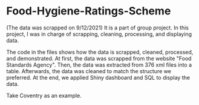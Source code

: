 # Food-Hygiene-Ratings-Scheme
(The data was scrapped on 9/12/2021)
It is a part of group project. In this project, I was in charge of scrapping, cleaning, processing, and displaying data.

The code in the files shows how the data is scrapped, cleaned, processed, and demonstrated.
At first, the data was scrapped from the website "Food Standards Agency". 
Then, the data was extracted from 376 xml files into a table.
Afterwards, the data was cleaned to match the structure we preferred.
At the end, we applied Shiny dashboard and SQL to display the data.

Take Coventry as an example.
